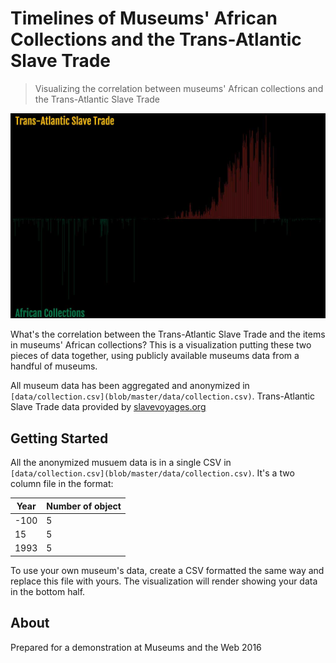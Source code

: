 Timelines of Museums' African Collections and the Trans-Atlantic Slave Trade
============================================================================
> Visualizing the correlation between museums' African collections and the Trans-Atlantic Slave Trade

![A screenshot of the visualization. The top half is a bar graph showing the volume of enslaved people that were removed from the African continent by year. The bottom half shows the years object were created that are from the African collections of 5 different art museums.](/african-coll-tast.jpg)

What's the correlation between the Trans-Atlantic Slave Trade and the
items in museums' African collections? This is a visualization putting
these two pieces of data together, using publicly available museums
data from a handful of museums. 

All museum data has been aggregated and anonymized in `[data/collection.csv](blob/master/data/collection.csv)`.
Trans-Atlantic Slave Trade data provided by [slavevoyages.org](http://www.slavevoyages.org/voyage/download)

## Getting Started

All the anonymized musuem data is in a single CSV in `[data/collection.csv](blob/master/data/collection.csv)`. It's a two column file in the format:

| Year | Number of object | 
|------|------------------|
| -100 | 5                |
| 15   | 5                |
| 1993 | 5                |

To use your own museum's data, create a CSV formatted the same way and replace this file with yours. The visualization will render showing your data in the bottom half.

## About

Prepared for a demonstration at Museums and the Web 2016

